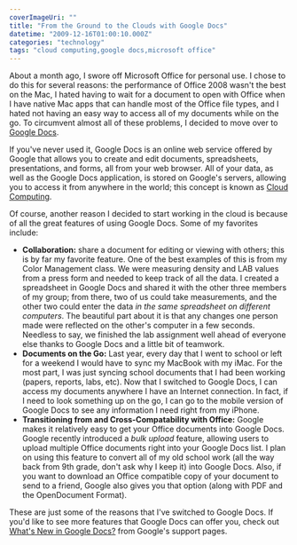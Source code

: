 ```yaml
---
coverImageUri: ""
title: "From the Ground to the Clouds with Google Docs"
datetime: "2009-12-16T01:00:10.000Z"
categories: "technology"
tags: "cloud computing,google docs,microsoft office"
---
```


About a month ago, I swore off Microsoft Office for personal use. I chose to do this for several reasons: the performance of Office 2008 wasn't the best on the Mac, I hated having to wait for a document to open with Office when I have native Mac apps that can handle most of the Office file types, and I hated not having an easy way to access all of my documents while on the go. To circumvent almost all of these problems, I decided to move over to [Google Docs](http://docs.google.com).

If you've never used it, Google Docs is an online web service offered by Google that allows you to create and edit documents, spreadsheets, presentations, and forms, all from your web browser. All of your data, as well as the Google Docs application, is stored on Google's servers, allowing you to access it from anywhere in the world; this concept is known as [Cloud Computing](http://en.wikipedia.org/wiki/Cloud_computing).

Of course, another reason I decided to start working in the cloud is because of all the great features of using Google Docs. Some of my favorites include:

- **Collaboration:** share a document for editing or viewing with others; this is by far my favorite feature. One of the best examples of this is from my Color Management class. We were measuring density and LAB values from a press form and needed to keep track of all the data. I created a spreadsheet in Google Docs and shared it with the other three members of my group; from there, two of us could take measurements, and the other two could enter the data _in the same spreadsheet on different computers_. The beautiful part about it is that any changes one person made were reflected on the other's computer in a few seconds. Needless to say, we finished the lab assignment well ahead of everyone else thanks to Google Docs and a little bit of teamwork.
- **Documents on the Go:** Last year, every day that I went to school or left for a weekend I would have to sync my MacBook with my iMac. For the most part, I was just syncing school documents that I had been working (papers, reports, labs, etc). Now that I switched to Google Docs, I can access my documents anywhere I have an Internet connection. In fact, if I need to look something up on the go, I can go to the mobile version of Google Docs to see any information I need right from my iPhone.
- **Transitioning from and Cross-Compatability with Office:** Google makes it relatively easy to get your Office documents into Google Docs. Google recently introduced a _bulk upload_ feature, allowing users to upload multiple Office documents right into your Google Docs list. I plan on using this feature to convert all of my old school work (all the way back from 9th grade, don't ask why I keep it) into Google Docs. Also, if you want to download an Office compatible copy of your document to send to a friend, Google also gives you that option (along with PDF and the OpenDocument Format).

These are just some of the reasons that I've switched to Google Docs. If you'd like to see more features that Google Docs can offer you, check out [What's New in Google Docs?](http://www.google.com/google-d-s/whatsnew.html) from Google's support pages.
